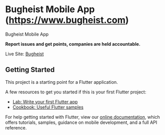 # Bugheist Mobile App (https://www.bugheist.com)

Bugheist Mobile App

**Report issues and get points, companies are held accountable.**

Live Site: [Bugheist](http://bugheist.com/)

## Getting Started

This project is a starting point for a Flutter application.

A few resources to get you started if this is your first Flutter project:

- [Lab: Write your first Flutter app](https://flutter.dev/docs/get-started/codelab)
- [Cookbook: Useful Flutter samples](https://flutter.dev/docs/cookbook)

For help getting started with Flutter, view our
[online documentation](https://flutter.dev/docs), which offers tutorials,
samples, guidance on mobile development, and a full API reference.


